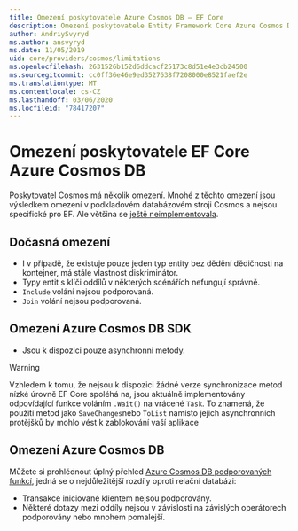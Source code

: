 ```yaml
---
title: Omezení poskytovatele Azure Cosmos DB – EF Core
description: Omezení poskytovatele Entity Framework Core Azure Cosmos DB
author: AndriySvyryd
ms.author: ansvyryd
ms.date: 11/05/2019
uid: core/providers/cosmos/limitations
ms.openlocfilehash: 2631526b152d6ddcacf25173c8d51e4e3cb24500
ms.sourcegitcommit: cc0ff36e46e9ed3527638f7208000e8521faef2e
ms.translationtype: MT
ms.contentlocale: cs-CZ
ms.lasthandoff: 03/06/2020
ms.locfileid: "78417207"
---
```

# <a name="ef-core-azure-cosmos-db-provider-limitations"></a>Omezení poskytovatele EF Core Azure Cosmos DB

Poskytovatel Cosmos má několik omezení. Mnohé z těchto omezení jsou výsledkem omezení v podkladovém databázovém stroji Cosmos a nejsou specifické pro EF. Ale většina se [ještě neimplementovala](https://github.com/aspnet/EntityFrameworkCore/issues?page=1&q=is%3Aissue+is%3Aopen+Cosmos+in%3Atitle+label%3Atype-enhancement+sort%3Areactions-%2B1-desc).

## <a name="temporary-limitations"></a>Dočasná omezení

- I v případě, že existuje pouze jeden typ entity bez dědění dědičnosti na kontejner, má stále vlastnost diskriminátor.
- Typy entit s klíči oddílů v některých scénářích nefungují správně.
- `Include` volání nejsou podporovaná.
- `Join` volání nejsou podporovaná.

## <a name="azure-cosmos-db-sdk-limitations"></a>Omezení Azure Cosmos DB SDK

- Jsou k dispozici pouze asynchronní metody.

> [!WARNING]
> Vzhledem k tomu, že nejsou k dispozici žádné verze synchronizace metod nízké úrovně EF Core spoléhá na, jsou aktuálně implementovány odpovídající funkce voláním `.Wait()` na vrácené `Task`. To znamená, že použití metod jako `SaveChanges`nebo `ToList` namísto jejich asynchronních protějšků by mohlo vést k zablokování vaší aplikace

## <a name="azure-cosmos-db-limitations"></a>Omezení Azure Cosmos DB

Můžete si prohlédnout úplný přehled [Azure Cosmos DB podporovaných funkcí](/azure/cosmos-db/modeling-data), jedná se o nejdůležitější rozdíly oproti relační databázi:

- Transakce iniciované klientem nejsou podporovány.
- Některé dotazy mezi oddíly nejsou v závislosti na závislých operátorech podporovány nebo mnohem pomalejší.
